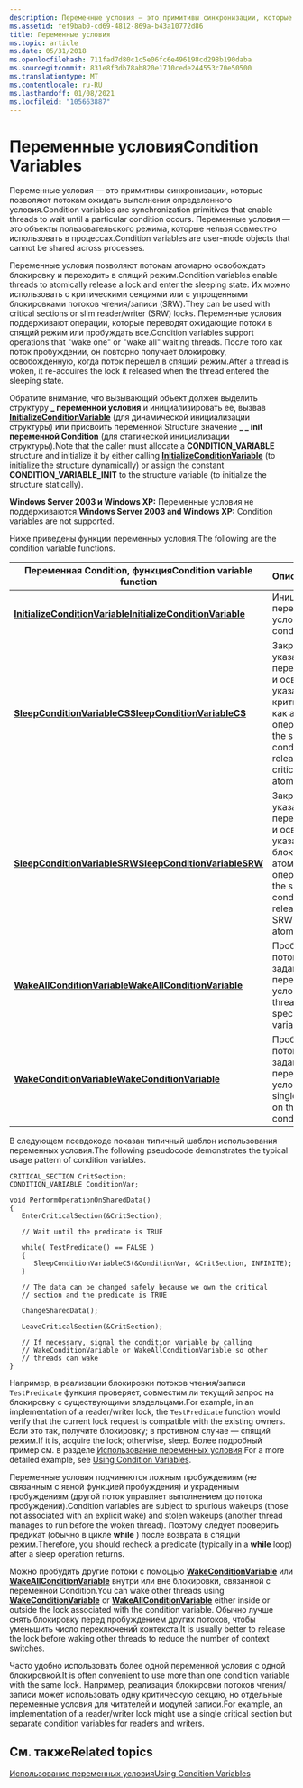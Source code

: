 ```yaml
---
description: Переменные условия — это примитивы синхронизации, которые позволяют потокам ожидать выполнения определенного условия. Переменные условия — это объекты пользовательского режима, которые нельзя совместно использовать в процессах.
ms.assetid: fef9bab0-cd69-4812-869a-b43a10772d86
title: Переменные условия
ms.topic: article
ms.date: 05/31/2018
ms.openlocfilehash: 711fad7d80c1c5e06fc6e496198cd298b190daba
ms.sourcegitcommit: 831e8f3db78ab820e1710cede244553c70e50500
ms.translationtype: MT
ms.contentlocale: ru-RU
ms.lasthandoff: 01/08/2021
ms.locfileid: "105663887"
---
```

# <a name="condition-variables"></a><span data-ttu-id="e223b-104">Переменные условия</span><span class="sxs-lookup"><span data-stu-id="e223b-104">Condition Variables</span></span>

<span data-ttu-id="e223b-105">Переменные условия — это примитивы синхронизации, которые позволяют потокам ожидать выполнения определенного условия.</span><span class="sxs-lookup"><span data-stu-id="e223b-105">Condition variables are synchronization primitives that enable threads to wait until a particular condition occurs.</span></span> <span data-ttu-id="e223b-106">Переменные условия — это объекты пользовательского режима, которые нельзя совместно использовать в процессах.</span><span class="sxs-lookup"><span data-stu-id="e223b-106">Condition variables are user-mode objects that cannot be shared across processes.</span></span>

<span data-ttu-id="e223b-107">Переменные условия позволяют потокам атомарно освобождать блокировку и переходить в спящий режим.</span><span class="sxs-lookup"><span data-stu-id="e223b-107">Condition variables enable threads to atomically release a lock and enter the sleeping state.</span></span> <span data-ttu-id="e223b-108">Их можно использовать с критическими секциями или с упрощенными блокировками потоков чтения/записи (SRW).</span><span class="sxs-lookup"><span data-stu-id="e223b-108">They can be used with critical sections or slim reader/writer (SRW) locks.</span></span> <span data-ttu-id="e223b-109">Переменные условия поддерживают операции, которые переводят ожидающие потоки в спящий режим или пробуждать все.</span><span class="sxs-lookup"><span data-stu-id="e223b-109">Condition variables support operations that "wake one" or "wake all" waiting threads.</span></span> <span data-ttu-id="e223b-110">После того как поток пробуждении, он повторно получает блокировку, освобожденную, когда поток перешел в спящий режим.</span><span class="sxs-lookup"><span data-stu-id="e223b-110">After a thread is woken, it re-acquires the lock it released when the thread entered the sleeping state.</span></span>

<span data-ttu-id="e223b-111">Обратите внимание, что вызывающий объект должен выделить структуру **\_ переменной условия** и инициализировать ее, вызвав [**InitializeConditionVariable**](/windows/win32/api/synchapi/nf-synchapi-initializeconditionvariable) (для динамической инициализации структуры) или присвоить переменной Structure значение **\_ \_ init переменной Condition** (для статической инициализации структуры).</span><span class="sxs-lookup"><span data-stu-id="e223b-111">Note that the caller must allocate a **CONDITION\_VARIABLE** structure and initialize it by either calling [**InitializeConditionVariable**](/windows/win32/api/synchapi/nf-synchapi-initializeconditionvariable) (to initialize the structure dynamically) or assign the constant **CONDITION\_VARIABLE\_INIT** to the structure variable (to initialize the structure statically).</span></span>

<span data-ttu-id="e223b-112">**Windows Server 2003 и Windows XP:** Переменные условия не поддерживаются.</span><span class="sxs-lookup"><span data-stu-id="e223b-112">**Windows Server 2003 and Windows XP:** Condition variables are not supported.</span></span>

<span data-ttu-id="e223b-113">Ниже приведены функции переменных условия.</span><span class="sxs-lookup"><span data-stu-id="e223b-113">The following are the condition variable functions.</span></span>



| <span data-ttu-id="e223b-114">Переменная Condition, функция</span><span class="sxs-lookup"><span data-stu-id="e223b-114">Condition variable function</span></span>                                        | <span data-ttu-id="e223b-115">Описание</span><span class="sxs-lookup"><span data-stu-id="e223b-115">Description</span></span>                                                                                                    |
|--------------------------------------------------------------------|----------------------------------------------------------------------------------------------------------------|
| [<span data-ttu-id="e223b-116">**InitializeConditionVariable**</span><span class="sxs-lookup"><span data-stu-id="e223b-116">**InitializeConditionVariable**</span></span>](/windows/win32/api/synchapi/nf-synchapi-initializeconditionvariable) | <span data-ttu-id="e223b-117">Инициализирует переменную условия.</span><span class="sxs-lookup"><span data-stu-id="e223b-117">Initializes a condition variable.</span></span>                                                                              |
| [<span data-ttu-id="e223b-118">**SleepConditionVariableCS**</span><span class="sxs-lookup"><span data-stu-id="e223b-118">**SleepConditionVariableCS**</span></span>](/windows/win32/api/synchapi/nf-synchapi-sleepconditionvariablecs)       | <span data-ttu-id="e223b-119">Закрывает указанную переменную условия и освобождает указанную критическую секцию как атомарную операцию.</span><span class="sxs-lookup"><span data-stu-id="e223b-119">Sleeps on the specified condition variable and releases the specified critical section as an atomic operation.</span></span> |
| [<span data-ttu-id="e223b-120">**SleepConditionVariableSRW**</span><span class="sxs-lookup"><span data-stu-id="e223b-120">**SleepConditionVariableSRW**</span></span>](/windows/win32/api/synchapi/nf-synchapi-sleepconditionvariablesrw)     | <span data-ttu-id="e223b-121">Закрывает указанную переменную условия и освобождает указанную блокировку SRW как атомарную операцию.</span><span class="sxs-lookup"><span data-stu-id="e223b-121">Sleeps on the specified condition variable and releases the specified SRW lock as an atomic operation.</span></span>         |
| [<span data-ttu-id="e223b-122">**WakeAllConditionVariable**</span><span class="sxs-lookup"><span data-stu-id="e223b-122">**WakeAllConditionVariable**</span></span>](/windows/win32/api/synchapi/nf-synchapi-wakeallconditionvariable)       | <span data-ttu-id="e223b-123">Пробуждает все потоки, ожидающие заданную переменную условия.</span><span class="sxs-lookup"><span data-stu-id="e223b-123">Wakes all threads waiting on the specified condition variable.</span></span>                                                 |
| [<span data-ttu-id="e223b-124">**WakeConditionVariable**</span><span class="sxs-lookup"><span data-stu-id="e223b-124">**WakeConditionVariable**</span></span>](/windows/win32/api/synchapi/nf-synchapi-wakeconditionvariable)             | <span data-ttu-id="e223b-125">Пробуждает один поток, ожидающий заданную переменную условия.</span><span class="sxs-lookup"><span data-stu-id="e223b-125">Wakes a single thread waiting on the specified condition variable.</span></span>                                             |



 

<span data-ttu-id="e223b-126">В следующем псевдокоде показан типичный шаблон использования переменных условия.</span><span class="sxs-lookup"><span data-stu-id="e223b-126">The following pseudocode demonstrates the typical usage pattern of condition variables.</span></span>

``` syntax
CRITICAL_SECTION CritSection;
CONDITION_VARIABLE ConditionVar;

void PerformOperationOnSharedData()
{ 
   EnterCriticalSection(&CritSection);

   // Wait until the predicate is TRUE

   while( TestPredicate() == FALSE )
   {
      SleepConditionVariableCS(&ConditionVar, &CritSection, INFINITE);
   }

   // The data can be changed safely because we own the critical 
   // section and the predicate is TRUE

   ChangeSharedData();

   LeaveCriticalSection(&CritSection);

   // If necessary, signal the condition variable by calling
   // WakeConditionVariable or WakeAllConditionVariable so other
   // threads can wake
}
```

<span data-ttu-id="e223b-127">Например, в реализации блокировки потоков чтения/записи `TestPredicate` функция проверяет, совместим ли текущий запрос на блокировку с существующими владельцами.</span><span class="sxs-lookup"><span data-stu-id="e223b-127">For example, in an implementation of a reader/writer lock, the `TestPredicate` function would verify that the current lock request is compatible with the existing owners.</span></span> <span data-ttu-id="e223b-128">Если это так, получите блокировку; в противном случае — спящий режим.</span><span class="sxs-lookup"><span data-stu-id="e223b-128">If it is, acquire the lock; otherwise, sleep.</span></span> <span data-ttu-id="e223b-129">Более подробный пример см. в разделе [Использование переменных условия](using-condition-variables.md).</span><span class="sxs-lookup"><span data-stu-id="e223b-129">For a more detailed example, see [Using Condition Variables](using-condition-variables.md).</span></span>

<span data-ttu-id="e223b-130">Переменные условия подчиняются ложным пробуждениям (не связанным с явной функцией пробуждения) и украденным пробуждениям (другой поток управляет выполнением до потока пробуждении).</span><span class="sxs-lookup"><span data-stu-id="e223b-130">Condition variables are subject to spurious wakeups (those not associated with an explicit wake) and stolen wakeups (another thread manages to run before the woken thread).</span></span> <span data-ttu-id="e223b-131">Поэтому следует проверить предикат (обычно в цикле **while** ) после возврата в спящий режим.</span><span class="sxs-lookup"><span data-stu-id="e223b-131">Therefore, you should recheck a predicate (typically in a **while** loop) after a sleep operation returns.</span></span>

<span data-ttu-id="e223b-132">Можно пробудить другие потоки с помощью [**WakeConditionVariable**](/windows/win32/api/synchapi/nf-synchapi-wakeconditionvariable) или [**WakeAllConditionVariable**](/windows/win32/api/synchapi/nf-synchapi-wakeallconditionvariable) внутри или вне блокировки, связанной с переменной Condition.</span><span class="sxs-lookup"><span data-stu-id="e223b-132">You can wake other threads using [**WakeConditionVariable**](/windows/win32/api/synchapi/nf-synchapi-wakeconditionvariable) or [**WakeAllConditionVariable**](/windows/win32/api/synchapi/nf-synchapi-wakeallconditionvariable) either inside or outside the lock associated with the condition variable.</span></span> <span data-ttu-id="e223b-133">Обычно лучше снять блокировку перед пробуждением других потоков, чтобы уменьшить число переключений контекста.</span><span class="sxs-lookup"><span data-stu-id="e223b-133">It is usually better to release the lock before waking other threads to reduce the number of context switches.</span></span>

<span data-ttu-id="e223b-134">Часто удобно использовать более одной переменной условия с одной блокировкой.</span><span class="sxs-lookup"><span data-stu-id="e223b-134">It is often convenient to use more than one condition variable with the same lock.</span></span> <span data-ttu-id="e223b-135">Например, реализация блокировки потоков чтения/записи может использовать одну критическую секцию, но отдельные переменные условия для читателей и модулей записи.</span><span class="sxs-lookup"><span data-stu-id="e223b-135">For example, an implementation of a reader/writer lock might use a single critical section but separate condition variables for readers and writers.</span></span>

## <a name="related-topics"></a><span data-ttu-id="e223b-136">См. также</span><span class="sxs-lookup"><span data-stu-id="e223b-136">Related topics</span></span>

<dl> <dt>

[<span data-ttu-id="e223b-137">Использование переменных условия</span><span class="sxs-lookup"><span data-stu-id="e223b-137">Using Condition Variables</span></span>](using-condition-variables.md)
</dt> </dl>

 

 
